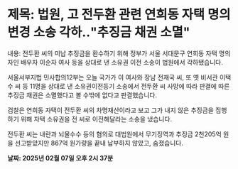 # **제목: 법원, 고 전두환 관련 연희동 자택 명의변경 소송 각하‥"추징금 채권 소멸"**

  내용: 전두환 씨의 미납 추징금을 환수하기 위해 정부가 서울 서대문구 연희동 자택 명의자인 배우자 이순자 여사 등을 상대로 낸 소유권 이전 소송이 법원에서 각하됐습니다.

서울서부지법 민사합의12부는 오늘 국가가 이 여사와 장남 전재국 씨, 또 옛 비서관 이택수 씨 등 11명을 상대로 낸 소유권이전등기 소송에서 전두환 씨 사망에 따라 판결에 따른 추징금 채권은 소멸했다고 볼 수밖에 없다고 판결했습니다.

검찰은 연희동 자택이 전두환 씨의 차명재산이라고 보고 그가 내지 않은 추징금을 집행하기 위해 자택 소유권을 전 씨로 이전해달라는 소송을 냈습니다.

전두환 씨는 내란과 뇌물수수 등의 혐의로 대법원에서 무기징역과 추징금 2천205억 원을 선고받았지만 867억 원가량을 끝내 납부하지 않았고, 숨졌습니다.

  **날짜: 2025년 02월 07일 오후 2시 37분**